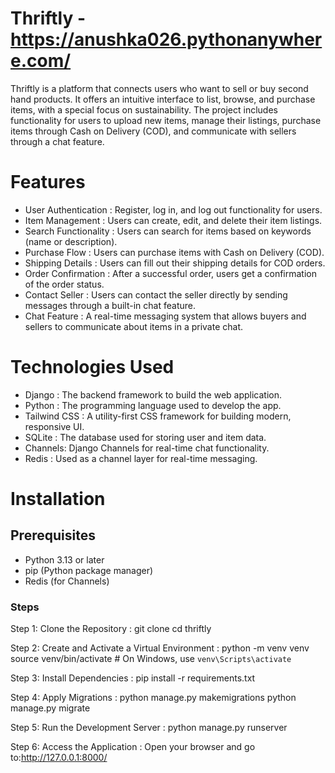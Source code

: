 # Thriftly - https://anushka026.pythonanywhere.com/


Thriftly is a platform that connects users who want to sell or buy second hand products. It offers an intuitive interface to list, browse, and purchase items, with a special focus on sustainability. The project includes functionality for users to upload new items, manage their listings, purchase items through Cash on Delivery (COD), and communicate with sellers through a chat feature.

# Features

- User Authentication : Register, log in, and log out functionality for users.
- Item Management : Users can create, edit, and delete their item listings.
- Search Functionality : Users can search for items based on keywords (name or description).
- Purchase Flow : Users can purchase items with Cash on Delivery (COD).
- Shipping Details : Users can fill out their shipping details for COD orders.
- Order Confirmation : After a successful order, users get a confirmation of the order status.
- Contact Seller : Users can contact the seller directly by sending messages through a built-in chat feature.
- Chat Feature : A real-time messaging system that allows buyers and sellers to communicate about items in a private chat.

# Technologies Used

- Django : The backend framework to build the web application.
- Python : The programming language used to develop the app.
- Tailwind CSS : A utility-first CSS framework for building modern, responsive UI.
- SQLite : The database used for storing user and item data.
- Channels: Django Channels for real-time chat functionality.
- Redis : Used as a channel layer for real-time messaging.

# Installation

## Prerequisites

- Python 3.13 or later
- pip (Python package manager)
- Redis (for Channels)

### Steps

Step 1: Clone the Repository :
         git clone <repository-url>
         cd thriftly
         
Step 2: Create and Activate a Virtual Environment :
python -m venv venv
source venv/bin/activate  # On Windows, use `venv\Scripts\activate`

Step 3: Install Dependencies :
pip install -r requirements.txt

Step 4: Apply Migrations :
python manage.py makemigrations
python manage.py migrate

Step 5: Run the Development Server :
python manage.py runserver

Step 6: Access the Application :
Open your browser and go to:http://127.0.0.1:8000/
         
   

